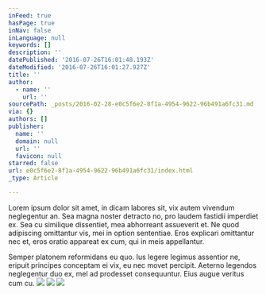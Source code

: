 ```yaml
---
inFeed: true
hasPage: true
inNav: false
inLanguage: null
keywords: []
description: ''
datePublished: '2016-07-26T16:01:48.193Z'
dateModified: '2016-07-26T16:01:27.927Z'
title: ''
author:
  - name: ''
    url: ''
sourcePath: _posts/2016-02-28-e0c5f6e2-8f1a-4954-9622-96b491a6fc31.md
via: {}
authors: []
publisher:
  name: ''
  domain: null
  url: ''
  favicon: null
starred: false
url: e0c5f6e2-8f1a-4954-9622-96b491a6fc31/index.html
_type: Article

---
```

Lorem ipsum dolor sit amet, in dicam labores sit, vix autem vivendum neglegentur an. Sea magna noster detracto no, pro laudem fastidii imperdiet ex. Sea cu similique dissentiet, mea abhorreant assueverit et. Ne quod adipiscing omittantur vis, mei in option sententiae. Eros explicari omittantur nec et, eros oratio appareat ex cum, qui in meis appellantur. 

Semper platonem reformidans eu quo. Ius legere legimus assentior ne, eripuit principes conceptam ei vix, eu nec movet percipit. Aeterno legendos neglegentur duo ex, mel ad prodesset consequuntur. Eius augue veritus cum cu.
![](https://s3-us-west-2.amazonaws.com/the-grid-img/p/5de8a115241635a68d6f492d58ccfa22adcee765.png)
![](https://the-grid-user-content.s3-us-west-2.amazonaws.com/536adc50-74ea-4835-9a37-a2a25f87903e.PNG)
![](https://the-grid-user-content.s3-us-west-2.amazonaws.com/14c3402d-10f8-4fe3-8c63-94f442e89a16.PNG)